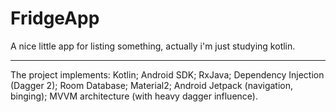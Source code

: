 # FridgeApp
A nice little app for listing something, actually i'm just studying kotlin.

---------------------------------------------------------------------------

The project implements:
Kotlin;
Android SDK;
RxJava;
Dependency Injection (Dagger 2);
Room Database;
Material2;
Android Jetpack (navigation, binging);
MVVM architecture (with heavy dagger influence).
